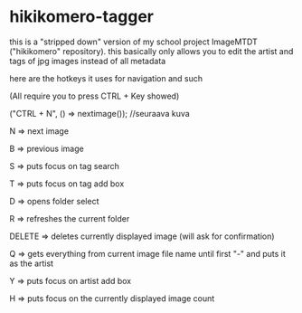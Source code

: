 # hikikomero-tagger
this is a "stripped down" version of my school project ImageMTDT ("hikikomero" repository).
this basically only allows you to edit the artist and tags of jpg images instead of all metadata


here are the hotkeys it uses for navigation and such

(All require you to press CTRL + Key showed)

("CTRL + N", () => nextimage()); //seuraava kuva

N => next image

B => previous image

S => puts focus on tag search

T => puts focus on tag add box

D => opens folder select

R => refreshes the current folder

DELETE => deletes currently displayed image (will ask for confirmation)

Q => gets everything from current image file name until first "-" and puts it as the artist

Y => puts focus on artist add box

H => puts focus on the currently displayed image count
